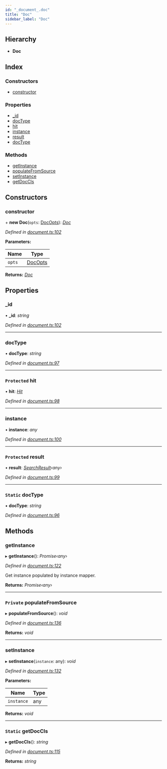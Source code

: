 ```yaml
---
id: "_document_.doc"
title: "Doc"
sidebar_label: "Doc"
---
```


## Hierarchy

* **Doc**

## Index

### Constructors

* [constructor](_document_.doc.md#constructor)

### Properties

* [_id](_document_.doc.md#_id)
* [docType](_document_.doc.md#doctype)
* [hit](_document_.doc.md#protected-hit)
* [instance](_document_.doc.md#instance)
* [result](_document_.doc.md#protected-result)
* [docType](_document_.doc.md#static-doctype)

### Methods

* [getInstance](_document_.doc.md#getinstance)
* [populateFromSource](_document_.doc.md#private-populatefromsource)
* [setInstance](_document_.doc.md#setinstance)
* [getDocCls](_document_.doc.md#static-getdoccls)

## Constructors

###  constructor

\+ **new Doc**(`opts`: [DocOpts](../modules/_document_.md#docopts)): *[Doc](_document_.doc.md)*

*Defined in [document.ts:102](https://github.com/kindritskyiMax/elasticmagic-js/blob/3a76a7e/src/document.ts#L102)*

**Parameters:**

Name | Type |
------ | ------ |
`opts` | [DocOpts](../modules/_document_.md#docopts) |

**Returns:** *[Doc](_document_.doc.md)*

## Properties

###  _id

• **_id**: *string*

*Defined in [document.ts:102](https://github.com/kindritskyiMax/elasticmagic-js/blob/3a76a7e/src/document.ts#L102)*

___

###  docType

• **docType**: *string*

*Defined in [document.ts:97](https://github.com/kindritskyiMax/elasticmagic-js/blob/3a76a7e/src/document.ts#L97)*

___

### `Protected` hit

• **hit**: *[Hit](../modules/_types_.md#hit)*

*Defined in [document.ts:98](https://github.com/kindritskyiMax/elasticmagic-js/blob/3a76a7e/src/document.ts#L98)*

___

###  instance

• **instance**: *any*

*Defined in [document.ts:100](https://github.com/kindritskyiMax/elasticmagic-js/blob/3a76a7e/src/document.ts#L100)*

___

### `Protected` result

• **result**: *[SearchResult](_result_.searchresult.md)‹any›*

*Defined in [document.ts:99](https://github.com/kindritskyiMax/elasticmagic-js/blob/3a76a7e/src/document.ts#L99)*

___

### `Static` docType

▪ **docType**: *string*

*Defined in [document.ts:96](https://github.com/kindritskyiMax/elasticmagic-js/blob/3a76a7e/src/document.ts#L96)*

## Methods

###  getInstance

▸ **getInstance**(): *Promise‹any›*

*Defined in [document.ts:122](https://github.com/kindritskyiMax/elasticmagic-js/blob/3a76a7e/src/document.ts#L122)*

Get instance populated by instance mapper.

**Returns:** *Promise‹any›*

___

### `Private` populateFromSource

▸ **populateFromSource**(): *void*

*Defined in [document.ts:136](https://github.com/kindritskyiMax/elasticmagic-js/blob/3a76a7e/src/document.ts#L136)*

**Returns:** *void*

___

###  setInstance

▸ **setInstance**(`instance`: any): *void*

*Defined in [document.ts:132](https://github.com/kindritskyiMax/elasticmagic-js/blob/3a76a7e/src/document.ts#L132)*

**Parameters:**

Name | Type |
------ | ------ |
`instance` | any |

**Returns:** *void*

___

### `Static` getDocCls

▸ **getDocCls**(): *string*

*Defined in [document.ts:115](https://github.com/kindritskyiMax/elasticmagic-js/blob/3a76a7e/src/document.ts#L115)*

**Returns:** *string*

